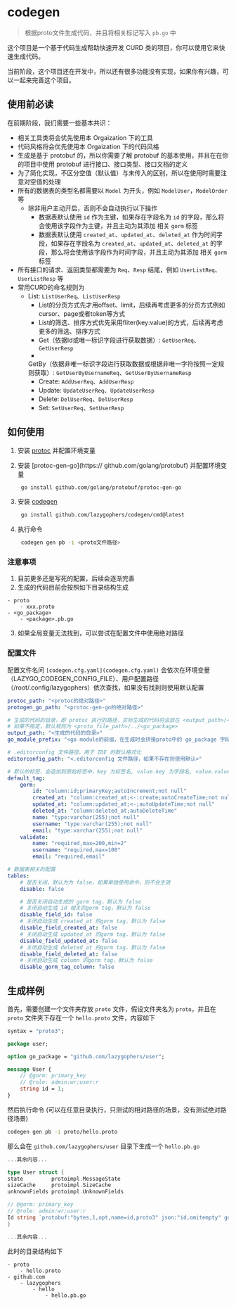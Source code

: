 # codegen

> 根据proto文件生成代码，并且将相关标记写入 `pb.go` 中

这个项目是一个基于代码生成帮助快速开发 CURD 类的项目，你可以使用它来快速生成代码。

当前阶段，这个项目还在开发中，所以还有很多功能没有实现，如果你有兴趣，可以一起来完善这个项目。

## 使用前必读

在前期阶段，我们需要一些基本共识：

- 相关工具类将会优先使用本 Orgaization 下的工具
- 代码风格将会优先使用本 Orgaization 下的代码风格
- 生成是基于 protobuf 的，所以你需要了解 protobuf 的基本使用，并且在在你的项目中使用 protobuf 进行接口、接口类型、接口文档的定义
- 为了简化实现，不区分空值（默认值）与未传入的区别，所以在使用时需要注意对空值的处理
- 所有的数据表的类型名都需要以 `Model` 为开头，例如 `ModelUser`，`ModelOrder` 等
	- 除非用户主动开启，否则不会自动执行以下操作
		- 数据表默认使用 `id` 作为主键，如果存在字段名为 `id` 的字段，那么将会使用该字段作为主键，并且主动为其添加
		  相关 `gorm` 标签
		- 数据表默认使用 `created_at`、`updated_at`、`deleted_at`
		  作为时间字段，如果存在字段名为 `created_at`、`updated_at`、`deleted_at` 的字段，那么将会使用该字段作为时间字段，并且主动为其添加
		  相关 `gorm` 标签
- 所有接口的请求、返回类型都需要为 `Req`、`Resp` 结尾，例如 `UserListReq`、`UserListResp` 等
- 常用CURD的命名规则为
	- List: `ListUserReq`、`ListUserResp`
		- List的分页方式先才用offset、limit，后续再考虑更多的分页方式例如cursor、page或者token等方式
		- List的筛选、排序方式优先采用fliter(key:value)的方式，后续再考虑更多的筛选、排序方式
		- Get（依据Id或唯一标识字段进行获取数据）: `GetUserReq`、`GetUserResp`
		-
		GetBy（依据非唯一标识字段进行获取数据或根据非唯一字符按照一定规则获取）: `GetUserByUsernameReq`、`GetUserByUsernameResp`
		- Create: `AddUserReq`、`AddUserResp`
		- Update: `UpdateUserReq`、`UpdateUserResp`
		- Delete: `DelUserReq`、`DelUserResp`
		- Set: `SetUserReq`、`SetUserResp`

## 如何使用

1. 安装 [protoc](https://github.com/protocolbuffers/protobuf/releases) 并配置环境变量
2. 安装 [protoc-gen-go](https:// github.com/golang/protobuf) 并配置环境变量
   ```bash
	go install github.com/golang/protobuf/protoc-gen-go
   ```
3. 安装 [codegen](https://github.com/lazygophers/codegen)
   ```bash
	go install github.com/lazygophers/codegen/cmd@latest
	```

4. 执行命令
   ```bash
	codegen gen pb -i <proto文件路径>
   ```

### 注意事项

1. 目前更多还是写死的配置，后续会逐渐完善
2. 生成的代码目前会按照如下目录结构生成

```
- proto
	- xxx.proto
- <go_package>
	- <package>.pb.go
```

3. 如果全局变量无法找到，可以尝试在配置文件中使用绝对路径

### 配置文件

配置文件名问 `[codegen.cfg.yaml](codegen.cfg.yaml)`
会依次在环境变量（LAZYGO_CODEGEN_CONFIG_FILE）、用户配置路径（/root/.config/lazygophers）依次查找，如果没有找到则使用默认配置

```yaml
protoc_path: "<protoc的绝对路径>"
protogen_go_path: "<protoc-gen-go的绝对路径>"

# 生成的代码的目录，即 protoc 执行的路径，实际生成的代码将会放在 <output_path>/<go_package> 下
# 如果不指定，默认规则为 <proto_file_path>/../<go_package>
output_path: "<生成的代码的目录>"
go_module_prefix: "<go module的前缀，在生成时会拼接proto中的 go_package 字段当做包名>"

# .editorconfig 文件路径，用于 IDE 的默认格式化
editorconfig_path: "<.editorconfig 文件路径，如果不存在则使用默认>"

# 默认的标签，会追加到原始标签中，key 为标签名, value.key 为字段名, value.value 为标签值
default_tag:
	gorm:
		id: "column:id;primaryKey;autoIncrement;not null"
		created_at: "column:created_at;<-:create;autoCreateTime;not null"
		updated_at: "column:updated_at;<-;autoUpdateTime;not null"
		deleted_at: "column:deleted_at;autoDeleteTime"
		name: "type:varchar(255);not null"
		username: "type:varchar(255);not null"
		email: "type:varchar(255);not null"
	validate:
		name: "required,max=200,min=2"
		username: "required,max=100"
		email: "required,email"

# 数据表相关的配置
tables:
	# 是否关闭，默认为为 false，如果单独使用命令，则不会生效
	disable: false

	# 是否关闭自动生成的 gorm tag，默认为 false
	# 关闭自动生成 id 相关的gorm tag，默认为 false
	disable_field_id: false
	# 关闭自动生成 created_at 的gorm tag，默认为 false
	disable_field_created_at: false
	# 关闭自动生成 updated_at 的gorm tag，默认为 false
	disable_field_updated_at: false
	# 关闭自动生成 deleted_at 的gorm tag，默认为 false
	disable_field_deleted_at: false
	# 关闭自动生成 column 的gorm tag，默认为 false
	disable_gorm_tag_column: false
```

## 生成样例

首先，需要创建一个文件夹存放 `proto` 文件，假设文件夹名为 `proto`，并且在 `proto` 文件夹下存在一个 `hello.proto` 文件，内容如下

```proto
syntax = "proto3";

package user;

option go_package = "github.com/lazygophers/user";

message User {
	// @gorm: primary_key
	// @role: admin:wr;user:r
	string id = 1;
}
```

然后执行命令 (可以在任意目录执行，只测试的相对路径的场景，没有测试绝对路径场景)

```bash
codegen gen pb -i proto/hello.proto
```

那么会在 `github.com/lazygophers/user` 目录下生成一个 `hello.pb.go`

```go
...其余内容...

type User struct {
state         protoimpl.MessageState
sizeCache     protoimpl.SizeCache
unknownFields protoimpl.UnknownFields

// @gorm: primary_key
// @role: admin:wr;user:r
Id string `protobuf:"bytes,1,opt,name=id,proto3" json:"id,omitempty" gorm:"primary_key" role:"admin:wr;user:r"`
}

...其余内容...
```

此时的目录结构如下

```
- proto
	- hello.proto
- github.com
	- lazygophers
		- hello
			- hello.pb.go
```
